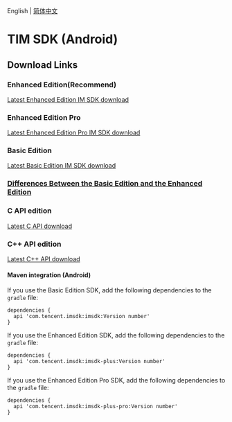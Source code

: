 English | [简体中文](./README_ZH.md)

# TIM SDK (Android)

## Download Links

### Enhanced Edition(Recommend)
[Latest Enhanced Edition IM SDK download](https://im.sdk.qcloud.com/download/plus/6.8.3374/imsdk-plus-6.8.3374.aar) 

### Enhanced Edition Pro
[Latest Enhanced Edition Pro IM SDK download](https://im.sdk.qcloud.com/download/plus/6.8.3374/imsdk-pro-plus-6.8.3374.aar) 

### Basic Edition
[Latest Basic Edition IM SDK download](https://im.sdk.qcloud.com/download/standard/5.1.66/imsdk-5.1.66.aar)

### [Differences Between the Basic Edition and the Enhanced Edition](https://github.com/TencentCloud/TIMSDK/blob/master/README_EN.md#differences-between-the-basic-edition-and-the-enhanced-edition)

### C API edition
[Latest C API download](https://im.sdk.qcloud.com/download/plus/6.8.3381/cross_platform/ImSDK_Android_C_6.8.3381.zip)

### C++ API edition
[Latest C++ API download](https://im.sdk.qcloud.com/download/plus/6.8.3374/cross_platform/ImSDK_Android_CPP_6.8.3374.zip)

#### Maven integration (Android)
 If you use the Basic Edition SDK, add the following dependencies to the `gradle` file:
 ```
 dependencies {
   api 'com.tencent.imsdk:imsdk:Version number'
 }
 ```
 If you use the Enhanced Edition SDK, add the following dependencies to the `gradle` file:
 ```
 dependencies {
   api 'com.tencent.imsdk:imsdk-plus:Version number'
 }
 ```
 
  If you use the Enhanced Edition Pro SDK, add the following dependencies to the `gradle` file:
 ```
 dependencies {
   api 'com.tencent.imsdk:imsdk-plus-pro:Version number'
 }
 ```
